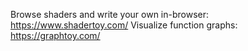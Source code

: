 Browse shaders and write your own in-browser: https://www.shadertoy.com/
Visualize function graphs: https://graphtoy.com/
